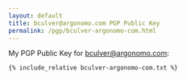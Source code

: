 ```yaml
---
layout: default
title: bculver@argonomo.com PGP Public Key
permalink: /pgp/bculver-argonomo-com.html
---
```


My PGP Public Key for bculver@argonomo.com:

```
{% include_relative bculver-argonomo-com.txt %}
```
